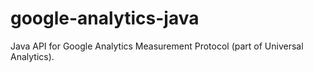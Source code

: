 google-analytics-java
=====================

Java API for Google Analytics Measurement Protocol (part of Universal Analytics).
